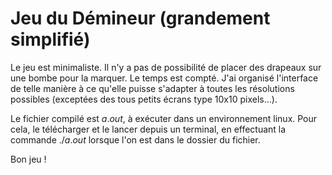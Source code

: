 # Jeu du Démineur (grandement simplifié)

Le jeu est minimaliste. Il n'y a pas de possibilité de placer des drapeaux sur une bombe pour la marquer. Le temps est compté. J'ai organisé l'interface de telle manière à ce qu'elle puisse s'adapter à toutes les résolutions possibles (exceptées des tous petits écrans type 10x10 pixels...).

Le fichier compilé est $a.out$, à exécuter dans un environnement linux. Pour cela, le télécharger et le lancer depuis un terminal, en effectuant la commande $./a.out$ lorsque l'on est dans le dossier du fichier.

Bon jeu !
